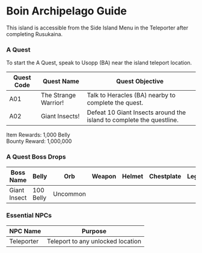 # Boin Archipelago Guide

This island is accessible from the Side Island Menu in the Teleporter after completing Rusukaina.

### A Quest

To start the A Quest, speak to Usopp (BA) near the island teleport location.

| Quest Code| Quest Name            | Quest Objective|
|-----------|-----------            |-----------|
| A01       | The Strange Warrior!  |Talk to Heracles (BA) nearby to complete the quest.|
| A02       | Giant Insects!        |Defeat 10 Giant Insects around the island to complete the questline.|

Item Rewards: 1,000 Belly<br>
Bounty Reward: 1,000,000

### A Quest Boss Drops

| Boss Name     | Belly      | Orb      | Weapon    | Helmet    | Chestplate | Leggings  | Boots     | Other     |
|-----------    |----------- |----------|-----------|-----------|----------- |-----------|-----------|-----------|
| Giant Insect  | 100 Belly  | Uncommon |           |           |            |           |           |           |

### Essential NPCs

| NPC Name              | Purpose                                   |
|-------------          |-----------                                |
| Teleporter            | Teleport to any unlocked location         |
